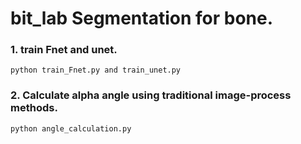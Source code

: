 # bit_lab   Segmentation for bone.

### 1. train Fnet and unet.
```
python train_Fnet.py and train_unet.py
```

### 2. Calculate alpha angle using traditional image-process methods.
```
python angle_calculation.py
```
